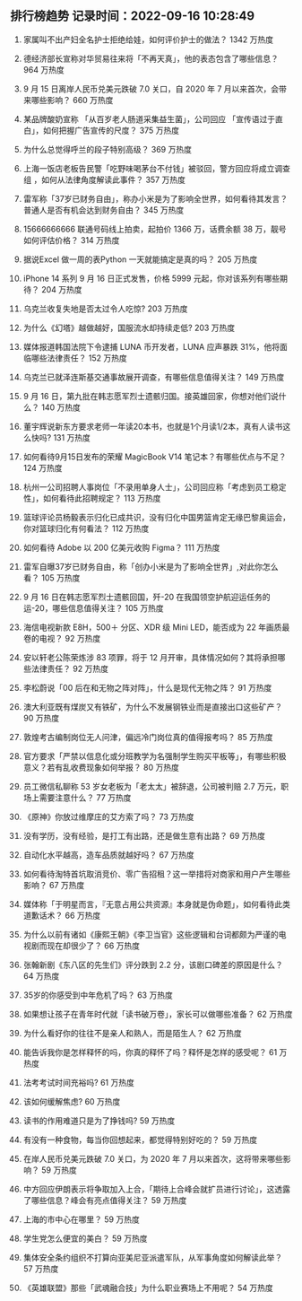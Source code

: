 
## 排行榜趋势 记录时间：2022-09-16 10:28:49
  
  1. 家属叫不出产妇全名护士拒绝给娃，如何评价护士的做法？ 1342 万热度
    
  2. 德经济部长宣称对华贸易往来将「不再天真」，他的表态包含了哪些信息？ 964 万热度
    
  3. 9 月 15 日离岸人民币兑美元跌破 7.0 关口，自 2020 年 7 月以来首次，会带来哪些影响？ 660 万热度
    
  4. 某品牌酸奶宣称 「从百岁老人肠道采集益生菌」，公司回应 「宣传语过于直白」，如何把握广告宣传的尺度？ 375 万热度
    
  5. 为什么总觉得呼兰的段子特别高级？ 369 万热度
    
  6. 上海一饭店老板告民警「吃野味喝茅台不付钱」被驳回，警方回应将成立调查组 ，如何从法律角度解读此事件？ 357 万热度
    
  7. 雷军称「37岁已财务自由」，称办小米是为了影响全世界，如何看待其发言？普通人是否有机会达到财务自由？ 345 万热度
    
  8. 15666666666 联通号码线上拍卖，起拍价 1366 万，话费余额 38 万，靓号如何评估价格？ 314 万热度
    
  9. 据说Excel 做一周的表Python 一天就能搞定是真的吗？ 205 万热度
    
  10. iPhone 14 系列 9 月 16 日正式发售，价格 5999 元起，你对该系列有哪些期待？ 204 万热度
    
  11. 乌克兰收复失地是否太过令人吃惊? 203 万热度
    
  12. 为什么《幻塔》越做越好，国服流水却持续走低? 203 万热度
    
  13. 媒体报道韩国法院下令逮捕 LUNA 币开发者，LUNA 应声暴跌 31%，他将面临哪些法律责任？ 152 万热度
    
  14. 乌克兰已就泽连斯基交通事故展开调查，有哪些信息值得关注？ 149 万热度
    
  15. 9 月 16 日，第九批在韩志愿军烈士遗骸归国。接英雄回家，你想对他们说什么？ 140 万热度
    
  16. 董宇辉说新东方要求老师一年读20本书，也就是1个月读1/2本，真有人读书这么快吗? 131 万热度
    
  17. 如何看待9月15日发布的荣耀 MagicBook V14 笔记本？有哪些优点与不足？ 124 万热度
    
  18. 杭州一公司招聘人事岗位「不录用单身人士」，公司回应称「考虑到员工稳定性」，如何看待此招聘规定？ 113 万热度
    
  19. 篮球评论员杨毅表示归化已成共识，没有归化中国男篮肯定无缘巴黎奥运会，你对篮球归化有何看法？ 112 万热度
    
  20. 如何看待 Adobe 以 200 亿美元收购 Figma？ 111 万热度
    
  21. 雷军自曝37岁已财务自由，称「创办小米是为了影响全世界」,对此你怎么看？ 105 万热度
    
  22. 9 月 16 日在韩志愿军烈士遗骸回国，歼-20 在我国领空护航迎运任务的运-20，哪些信息值得关注？ 105 万热度
    
  23. 海信电视新款 E8H，500＋ 分区、XDR 级 Mini LED，能否成为 22 年画质最卷的电视？ 92 万热度
    
  24. 安以轩老公陈荣炼涉 83 项罪，将于 12 月开审，具体情况如何？其将承担哪些法律责任？ 92 万热度
    
  25. 李松蔚说「00 后在和无物之阵对阵」，什么是现代无物之阵？ 91 万热度
    
  26. 澳大利亚既有煤炭又有铁矿，为什么不发展钢铁业而是直接出口这些矿产？ 90 万热度
    
  27. 敦煌考古编制岗位无人问津，偏远冷门岗位真的值得报考吗？ 85 万热度
    
  28. 官方要求「严禁以信息化或分班教学为名强制学生购买平板等」，有哪些积极意义？若有乱收费现象如何举报？ 80 万热度
    
  29. 员工微信私聊称 53 岁女老板为「老太太」被辞退，公司被判赔 2.7 万元，职场上需要注意什么？ 77 万热度
    
  30. 《原神》你放过维摩庄的艾方索了吗？ 73 万热度
    
  31. 没有学历，没有经验，是打工有出路，还是做生意有出路？ 69 万热度
    
  32. 自动化水平越高，造车品质就越好吗？ 67 万热度
    
  33. 如何看待淘特首坑取消竞价、零广告招租？这一举措将对商家和用户产生哪些影响？ 67 万热度
    
  34. 媒体称「于明星而言，『无意占用公共资源』本身就是伪命题」，如何看待此类道歉话术？ 66 万热度
    
  35. 为什么以前有诸如《康熙王朝》《李卫当官》这些逻辑和台词都颇为严谨的电视剧而现在却很少了？ 66 万热度
    
  36. 张翰新剧《东八区的先生们》评分跌到 2.2 分，该剧口碑差的原因是什么？ 64 万热度
    
  37. 35岁的你感受到中年危机了吗？ 63 万热度
    
  38. 如果想让孩子在青年时代就「读书破万卷」，家长可以做哪些准备？ 62 万热度
    
  39. 为什么看好你的往往不是亲人和熟人，而是陌生人？ 62 万热度
    
  40. 能告诉我你是怎样释怀的吗，你真的释怀了吗？释怀是怎样的感受呢？ 61 万热度
    
  41. 法考考试时间充裕吗? 61 万热度
    
  42. 该如何缓解焦虑? 60 万热度
    
  43. 读书的作用难道只是为了挣钱吗? 59 万热度
    
  44. 有没有一种食物，每当你回想起来，都觉得特别好吃的？ 59 万热度
    
  45. 在岸人民币兑美元跌破 7.0 关口，为 2020 年 7 月以来首次，这将带来哪些影响？ 59 万热度
    
  46. 中方回应伊朗表示将争取加入上合，「期待上合峰会就扩员进行讨论」，这透露了哪些信息？峰会有亮点值得关注？ 59 万热度
    
  47. 上海的市中心在哪里？ 59 万热度
    
  48. 学生党怎么便宜的美白？ 59 万热度
    
  49. 集体安全条约组织不打算向亚美尼亚派遣军队，从军事角度如何解读此举？ 57 万热度
    
  50. 《英雄联盟》那些「武魂融合技」为什么职业赛场上不用呢？ 54 万热度
    